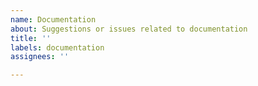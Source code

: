 ```yaml
---
name: Documentation
about: Suggestions or issues related to documentation
title: ''
labels: documentation
assignees: ''

---
```



